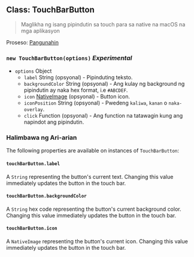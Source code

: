 ## Class: TouchBarButton

> Maglikha ng isang pipindutin sa touch para sa native na macOS na mga aplikasyon

Proseso: [Pangunahin](../tutorial/quick-start.md#main-process)

### `new TouchBarButton(options)` *Experimental*

* `options` Object 
  * `label` String (opsyonal) - Pipinduting teksto.
  * `backgroundColor` String (opsyonal) - Ang kulay ng background ng pipindutin ay naka hex format, i.e `#ABCDEF`.
  * `icon` [NativeImage](native-image.md) (opsyonal) - Button icon.
  * `iconPosition` String (opsyonal) - Pwedeng `kaliwa`, `kanan` o `naka-overlay`.
  * `click` Function (opsyonal) - Ang function na tatawagin kung ang napindot ang pipindutin.

### Halimbawa ng Ari-arian

The following properties are available on instances of `TouchBarButton`:

#### `touchBarButton.label`

A `String` representing the button's current text. Changing this value immediately updates the button in the touch bar.

#### `touchBarButton.backgroundColor`

A `String` hex code representing the button's current background color. Changing this value immediately updates the button in the touch bar.

#### `touchBarButton.icon`

A `NativeImage` representing the button's current icon. Changing this value immediately updates the button in the touch bar.